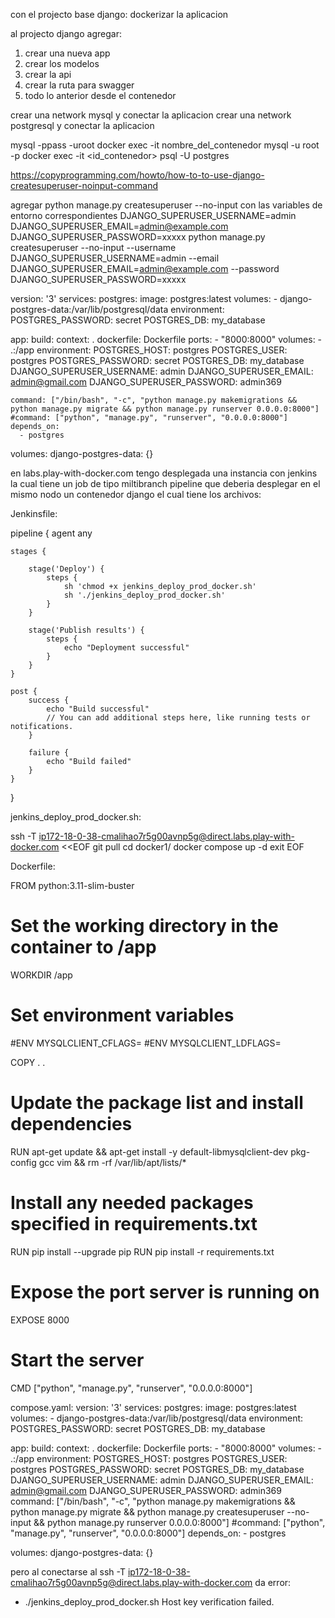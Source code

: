 con el projecto base django:
    dockerizar la aplicacion

al projecto django agregar:
   1) crear una nueva app
   2) crear los modelos 
   3) crear la api
   4) crear la ruta para swagger
   5) todo lo anterior desde el contenedor

crear una network mysql y conectar la aplicacion
crear una network postgresql y conectar la aplicacion

mysql -ppass -uroot
docker exec -it nombre_del_contenedor mysql -u root -p
docker exec -it <id_contenedor> psql -U postgres

https://copyprogramming.com/howto/how-to-to-use-django-createsuperuser-noinput-command

agregar python manage.py createsuperuser --no-input con las variables de entorno correspondientes
DJANGO_SUPERUSER_USERNAME=admin DJANGO_SUPERUSER_EMAIL=admin@example.com DJANGO_SUPERUSER_PASSWORD=xxxxx
python manage.py createsuperuser --no-input --username DJANGO_SUPERUSER_USERNAME=admin --email DJANGO_SUPERUSER_EMAIL=admin@example.com --password DJANGO_SUPERUSER_PASSWORD=xxxxx

version: '3'
services:
  postgres:
    image: postgres:latest
    volumes:
      - django-postgres-data:/var/lib/postgresql/data
    environment:
      POSTGRES_PASSWORD: secret
      POSTGRES_DB: my_database

  app:
    build:
      context: .
      dockerfile: Dockerfile
    ports:
      - "8000:8000"
    volumes:
      - .:/app
    environment:
      POSTGRES_HOST: postgres
      POSTGRES_USER: postgres
      POSTGRES_PASSWORD: secret
      POSTGRES_DB: my_database
      DJANGO_SUPERUSER_USERNAME: admin
      DJANGO_SUPERUSER_EMAIL: admin@gmail.com
      DJANGO_SUPERUSER_PASSWORD: admin369

    command: ["/bin/bash", "-c", "python manage.py makemigrations && python manage.py migrate && python manage.py runserver 0.0.0.0:8000"]
    #command: ["python", "manage.py", "runserver", "0.0.0.0:8000"]
    depends_on:
      - postgres

volumes:
  django-postgres-data: {}

en labs.play-with-docker.com tengo desplegada una instancia con jenkins la cual tiene un job de tipo miltibranch pipeline que deberia desplegar en el mismo nodo 
un contenedor django el cual tiene los archivos: 

Jenkinsfile:

pipeline {
    agent any

    stages {
        
        stage('Deploy') {
            steps {
                sh 'chmod +x jenkins_deploy_prod_docker.sh'
                sh './jenkins_deploy_prod_docker.sh'
            }
        }

        stage('Publish results') {
            steps {
                echo "Deployment successful"
            }
        }
    }

    post {
        success {
            echo "Build successful"
            // You can add additional steps here, like running tests or notifications.
        }

        failure {
            echo "Build failed"
        }
    }
}

jenkins_deploy_prod_docker.sh:

ssh -T ip172-18-0-38-cmalihao7r5g00avnp5g@direct.labs.play-with-docker.com <<EOF
  git pull
  cd docker1/
  docker compose up -d
  exit
EOF

Dockerfile:

FROM python:3.11-slim-buster

# Set the working directory in the container to /app
WORKDIR /app

# Set environment variables
#ENV MYSQLCLIENT_CFLAGS=<your-value-here>
#ENV MYSQLCLIENT_LDFLAGS=<your-value-here>

COPY . .

# Update the package list and install dependencies
RUN apt-get update && apt-get install -y default-libmysqlclient-dev pkg-config gcc vim && rm -rf /var/lib/apt/lists/*

# Install any needed packages specified in requirements.txt
RUN pip install --upgrade pip
RUN pip install -r requirements.txt

# Expose the port server is running on
EXPOSE 8000

# Start the server
CMD ["python", "manage.py", "runserver", "0.0.0.0:8000"]

compose.yaml:
version: '3'
services:
  postgres:
    image: postgres:latest
    volumes:
      - django-postgres-data:/var/lib/postgresql/data
    environment:
      POSTGRES_PASSWORD: secret
      POSTGRES_DB: my_database

  app:
    build:
      context: .
      dockerfile: Dockerfile
    ports:
      - "8000:8000"
    volumes:
      - .:/app
    environment:
      POSTGRES_HOST: postgres
      POSTGRES_USER: postgres
      POSTGRES_PASSWORD: secret
      POSTGRES_DB: my_database
      DJANGO_SUPERUSER_USERNAME: admin
      DJANGO_SUPERUSER_EMAIL: admin@gmail.com
      DJANGO_SUPERUSER_PASSWORD: admin369
    command: ["/bin/bash", "-c", "python manage.py makemigrations && python manage.py migrate && python manage.py createsuperuser --no-input && python manage.py runserver 0.0.0.0:8000"]
    #command: ["python", "manage.py", "runserver", "0.0.0.0:8000"]
    depends_on:
      - postgres

volumes:
  django-postgres-data: {}

pero al conectarse al ssh -T ip172-18-0-38-cmalihao7r5g00avnp5g@direct.labs.play-with-docker.com da error:
+ ./jenkins_deploy_prod_docker.sh
Host key verification failed.